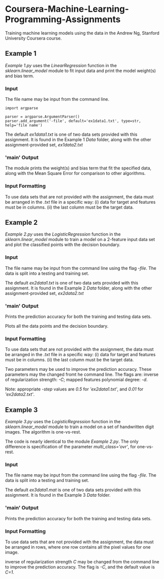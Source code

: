 # Coursera-Machine-Learning-Programming-Assignments
Training machine learning models using the data in the Andrew Ng, Stanford University Coursera course.

## Example 1
<p>
<i>Example 1.py</i> uses the <i>LinearRegression</i> function in the <i>sklearn.linear_model</i> module to fit input data and print the model weight(s) and bias term.
</p>

### Input
The file name may be input from the command line. 
```
import argparse

parser = argparse.ArgumentParser()
parser.add_argument('-file', default='ex1data1.txt', type=str,  help='file name')
```
<p>
The default <i>ex1data1.txt</i> is one of two data sets provided with this assignment. It is found in the Example 1 <i>Data</i> folder, along with the other assignment-provided set, <i>ex1data2.txt</i>
</p>

### '__main__' Output
The module prints the weight(s) and bias term that fit the specified data, along with the Mean Square Error for comparison to other algorithms.


### Input Formatting
<p>
To use data sets that are not provided with the assignment, the data must be arranged in the <i>.txt</i> file in a specific way: (i) data for target and features must be in columns. (ii) the last column must be the target data.
</p>

## Example 2
<p>
<i>Example 2.py</i> uses the <i>LogisticRegression</i> function in the <i>sklearn.linear_model</i> module to train a model on a 2-feature input data set and plot the classified points with the decision boundary.
</p>

### Input
<p>
The file name may be input from the command line using the flag <i>-file</i>. The data is split into a testing and training set.

The default <i>ex2data1.txt</i> is one of two data sets provided with this assignment. It is found in the Example 2 <i>Data</i> folder, along with the other assignment-provided set, <i>ex2data2.txt</i>
</p>

### '__main__' Output
Prints the prediction accuracy for both the training and testing data sets.

Plots all the data points and the decision boundary.


### Input Formatting
<p>
To use data sets that are not provided with the assignment, the data must be arranged in the <i>.txt</i> file in a specific way: (i) data for target and features must be in columns. (ii) the last column must be the target data.
</p>

Two parameters may be used to improve the prediction accuracy. These parameters may the changed fromt he command line. The flags are: inverse of regularization strength: <i>-C</i>; mapped features polynomial degree: <i>-d</i>.

Note: appropriate <i>-step</i> values are <i>0.5</i> for <i>'ex2data1.txt'</i>, and <i>0.01</i> for <i>'ex2data2.txt'</i>.

## Example 3
<p>
<i>Example 3.py</i> uses the <i>LogisticRegression</i> function in the <i>sklearn.linear_model</i> module to train a model on a set of handwritten digit images. The algorithm is one-vs-rest. 
  
The code is nearly identical to the module <i>Example 2.py</i>. The only difference is specification of the parameter <i>multi_class='ovr'</i>, for one-vs-rest.
</p>

### Input
<p>
The file name may be input from the command line using the flag <i>-file</i>. The data is split into a testing and training set.

The default <i>ex3data1.mat</i> is one of two data sets provided with this assignment. It is found in the Example 3 <i>Data</i> folder.
</p>

### '__main__' Output
Prints the prediction accuracy for both the training and testing data sets.

### Input Formatting
<p>
To use data sets that are not provided with the assignment, the data must be arranged in rows, where one row contains all the pixel values for one image.
</p>

inverse of regularization strength <i>C</i> may be changed from the command line to improve the prediction accuracy. The flag is <i>-C</i>, and the default value is <i>C=1</i>.
